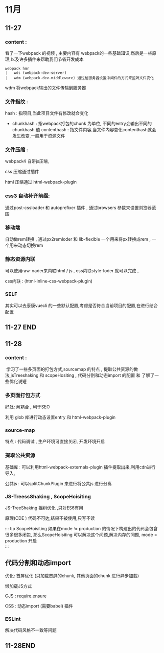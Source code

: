 # 11月

## 11-27
### content : 
看了一下webpack 的视频 , 主要内容有 webpack的一些基础知识,然后是一些原理,以及许多插件来帮助我们节省开发成本

```
webpack hmr 
|	wds (webpack-dev-server)
|	wdm (webpack-dev-middleware) 通过给服务器设置中间件的方式来监听文件变化 
```

wdm 将webpack输出的文件传输到服务器



### 文件指纹 :
hash : 指项目,当此项目文件有修改就会变化 
* chunkhash : 指webpack打包的chunk 为单位, 不同的entry会输出不同的chunkhash 值
contenthash : 指文件内容,当文件内容变化contenthash就会发生改变,一般用于资源文件 
### 文件压缩 :

webpack4 自带js压缩,

css 压缩通过插件 

html 压缩通过 html-webpack-plugin 



### css3 自动补齐前缀: 

通过post-cssloader 和 autoprefixer 插件 , 通过browsers 参数来设置浏览器范围



### 移动端

自动做rem转换 , 通过px2remloder 和 lib-flexible  一个用来将px转换成rem , 一个用来动态切换rem 



### 静态资源内联

可以使用raw-oader来内联html / js ,  css内联style-loder 就可以完成 , 

css内联 : (html-inline-css-webpack-plugin)


### SELF 

其实可以去康康vuecli 的一些默认配置,考虑是否符合当前项目的配置,在进行结合配置 


## 11-27 END 



## 11-28
### content : 

​	学习了一些多页面的打包方式,sourcemap 的特点 , 提取公共资源的做法,jsTreeshaking 和  scopeHositing , 代码分割和动态import 的配置 和 了解了一些优化说短 

### 多页面打包方式 
好处: 解耦合 , 利于SEO

利用 glob 库进行动态设置entry 和 html-webpack-plugin   

### source-map 

特点 : 代码调试  , 生产环境可直接关闭, 开发环境开启 



### 提取公共资源

基础库 : 可以利用html-webpack-externals-plugin 插件提取出来,利用cdn进行导入,

公共js : 可以splitChunkPlugin 来进行将公共js 进行分离 



### JS-TreessShaking , ScopeHoisiting 

JS-TreeShaking 摇树优化 ,只对ES6有用  

原理(CDE )  代码不可达,结果不被使用,只写不读

::: tip 
ScopeHoisiting  如果在mode != production 的情况下构建出的代码会包含很多很多闭包, 那么ScopeHoisiting 可以解决这个问题,解决内存的问题, mode = production 开启  
:::




## 代码分割和动态import 

优化: 首屏优化 (只加载首屏的chunk, 其他页面的chunk 进行异步加载)

懒加载JS方式 

CJS : require.ensure 

CSS : 动态import (需要babel) 插件  



### ESLint

解决代码风格不一致等问题 

## 11-28END 






 

